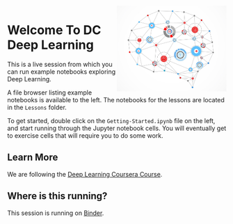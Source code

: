 
<img src="images/deep-learning.jpeg" width="50%" align="right">

Welcome To DC Deep Learning
============================ 

This is a live session from which you can run example notebooks exploring Deep Learning.

A file browser listing example notebooks is available to the left.
The notebooks for the lessons are located in the `Lessons` folder. 

To get started, double click on the `Getting-Started.ipynb` file on the left, and start running through the Jupyter notebook cells.  You will eventually get to exercise cells that will require you to do some work.


Learn More
----------

We are following the [Deep Learning Coursera Course](https://coursera.com). 



Where is this running?
----------------------

This session is running on [Binder](https://mybinder.org/). 
